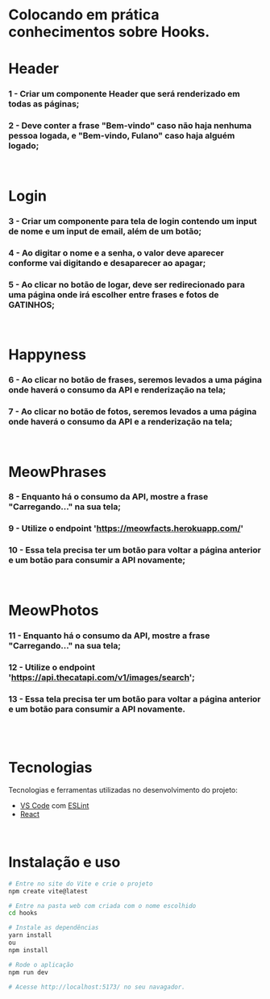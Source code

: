 # **Colocando em prática conhecimentos sobre Hooks.**

# **Header**
### 1 - Criar um componente Header que será renderizado em todas as páginas;
### 2 - Deve conter a frase "Bem-vindo" caso não haja nenhuma pessoa logada, e "Bem-vindo, Fulano" caso haja alguém logado;
<br>

# **Login**
### 3 - Criar um componente para tela de login contendo um input de nome e um input de email, além de um botão;

### 4 - Ao digitar o nome e a senha, o valor deve aparecer conforme vai digitando e desaparecer ao apagar;

### 5 - Ao clicar no botão de logar, deve ser redirecionado para uma página onde irá escolher entre frases e fotos de GATINHOS;
<br>

# **Happyness**

### 6 - Ao clicar no botão de frases, seremos levados a uma página onde haverá o consumo da API e renderização na tela;

### 7 - Ao clicar no botão de fotos, seremos levados a uma página onde haverá o consumo da API e a renderização na tela;
<br>

# **MeowPhrases**

### 8 - Enquanto há o consumo da API, mostre a frase "Carregando..." na sua tela;
### 9 - Utilize o endpoint 'https://meowfacts.herokuapp.com/'

### 10 - Essa tela precisa ter um botão para voltar a página anterior e um botão para consumir a API novamente;
<br>

# **MeowPhotos**

### 11 - Enquanto há o consumo da API, mostre a frase "Carregando..." na sua tela;

### 12 - Utilize o endpoint 'https://api.thecatapi.com/v1/images/search';

### 13 - Essa tela precisa ter um botão para voltar a página anterior e um botão para consumir a API novamente.
<br><br>

# Tecnologias

Tecnologias e ferramentas utilizadas no desenvolvimento do projeto:

- [VS Code](https://code.visualstudio.com/) com [ESLint](https://eslint.org/)
- [React](https://pt-br.reactjs.org/)

<br>

# Instalação e uso

```bash
# Entre no site do Vite e crie o projeto
npm create vite@latest

# Entre na pasta web com criada com o nome escolhido
cd hooks

# Instale as dependências
yarn install
ou 
npm install

# Rode o aplicação
npm run dev 

# Acesse http://localhost:5173/ no seu navagador.
```

